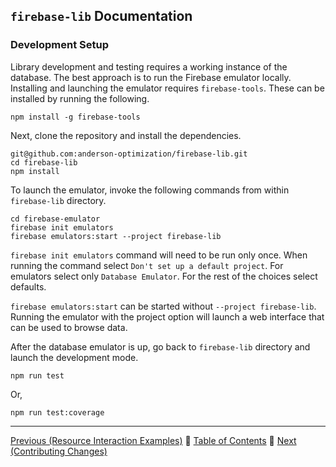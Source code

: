 ## `firebase-lib` Documentation

### Development Setup

Library development and testing requires a working instance of the database.
The best approach is to run the Firebase emulator locally.  Installing and
launching the emulator requires `firebase-tools`.  These can be installed by
running the following.

```
npm install -g firebase-tools
```

Next, clone the repository and install the dependencies.

```
git@github.com:anderson-optimization/firebase-lib.git
cd firebase-lib
npm install
```

To launch the emulator, invoke the following commands from within `firebase-lib`
directory.

```
cd firebase-emulator
firebase init emulators
firebase emulators:start --project firebase-lib
```

`firebase init emulators` command will need to be run only once.  When running
the command select `Don't set up a default project`.  For emulators select only
`Database Emulator`.  For the rest of the choices select defaults.

`firebase emulators:start` can be started without `--project firebase-lib`.
Running the emulator with the project option will launch a web interface that
can be used to browse data.

After the database emulator is up, go back to `firebase-lib` directory and
launch the development mode.

```
npm run test
```

Or,

```
npm run test:coverage
```

---

[Previous (Resource Interaction Examples)](./14-resource-interaction-examples.md) :palm_tree:
[Table of Contents](../README.md) :palm_tree:
[Next (Contributing Changes)](./16-contributing-changes.md)
